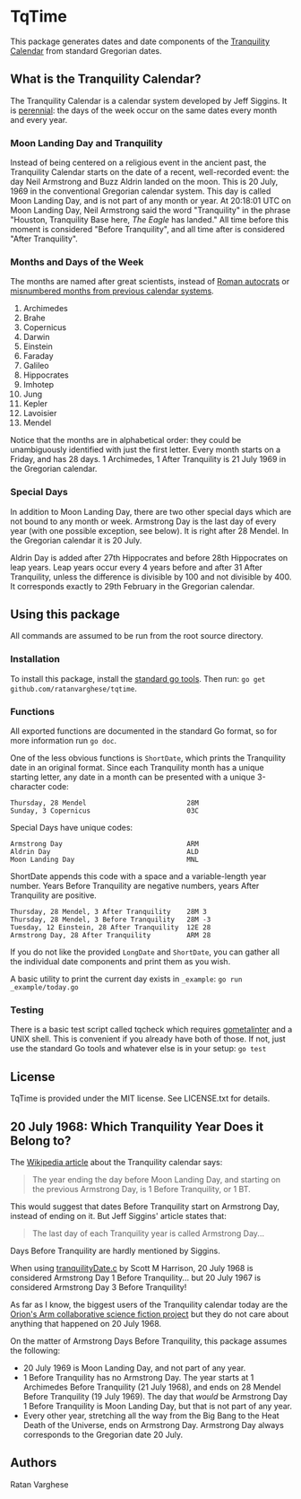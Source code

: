 # TqTime

This package generates dates and date components of the [Tranquility Calendar](http://www.webcitation.org/6WtW38bAU) from standard Gregorian dates.

## What is the Tranquility Calendar?
The Tranquility Calendar is a calendar system developed by Jeff Siggins. It is [perennial](https://en.wikipedia.org/wiki/Perennial_calendar): the days of the week occur on the same dates every month and every year.

### Moon Landing Day and Tranquility
Instead of being centered on a religious event in the ancient
past, the Tranquility Calendar starts on the date of a recent, 
well-recorded event: the day Neil Armstrong and Buzz Aldrin landed
 on the moon. This is 20 July, 1969 in the conventional Gregorian
 calendar system. This day is called Moon Landing Day, and is not 
part of any month or year. At 20:18:01 UTC on Moon Landing Day, 
Neil Armstrong said the word "Tranquility" in the phrase "Houston,
 Tranquility Base here, *The Eagle* has landed." All time before
 this moment is considered "Before Tranquility", and all time
after is considered "After Tranquility". 

### Months and Days of the Week
The months are named after great scientists, instead of [Roman autocrats](https://en.wikipedia.org/wiki/August) or [misnumbered months from previous calendar systems](https://en.wikipedia.org/wiki/September).

1. Archimedes
2. Brahe
3. Copernicus
4. Darwin
5. Einstein
6. Faraday
7. Galileo
8. Hippocrates
9. Imhotep
10. Jung
11. Kepler
12. Lavoisier
13. Mendel

Notice that the months are in alphabetical order: they could be
unambiguously identified with just the first letter. Every month
starts on a Friday, and has 28 days. 1 Archimedes, 1 After
Tranquility is 21 July 1969 in the Gregorian calendar.

### Special Days
In addition to Moon Landing Day, there are two other special days 
which are not bound to any month or week. Armstrong Day is the 
last day of every year (with one possible exception, see below). 
It is right after 28 Mendel. In the Gregorian calendar it is 20 
July.

Aldrin Day is added after 27th Hippocrates and before 28th 
Hippocrates on leap years. Leap years occur every 4 years before 
and after 31 After Tranquility, unless the difference is divisible
 by 100 and not divisible by 400. It corresponds exactly to 29th 
February in the Gregorian calendar.

## Using this package
All commands are assumed to be run from the root source directory.

### Installation
To install this package, install the [standard go tools](https://golang.org/doc/install). Then run: `go get github.com/ratanvarghese/tqtime`.

### Functions
All exported functions are documented in the standard Go format,
so for more information run `go doc`.

One of the less obvious functions is `ShortDate`, which prints the
 Tranquility date in an original format. Since each Tranquility
month has a unique starting letter, any date in a month can be
presented with a unique 3-character code:

    Thursday, 28 Mendel                         28M
    Sunday, 3 Copernicus                        03C

Special Days have unique codes:

    Armstrong Day                               ARM
    Aldrin Day                                  ALD
    Moon Landing Day                            MNL

ShortDate appends this code with a space and a variable-length 
year number. Years Before Tranquility are negative numbers, years 
After Tranquility are positive.

    Thursday, 28 Mendel, 3 After Tranquility    28M 3
    Thursday, 28 Mendel, 3 Before Tranquility   28M -3
    Tuesday, 12 Einstein, 28 After Tranquility  12E 28
    Armstrong Day, 28 After Tranquility         ARM 28

If you do not like the provided `LongDate` and `ShortDate`, you 
can gather all the individual date components and print them as 
you wish.

A basic utility to print the current day exists in `_example`: 
`go run _example/today.go`

### Testing
There is a basic test script called tqcheck which requires [gometalinter](https://github.com/alecthomas/gometalinter) and a UNIX shell. This is convenient if you already have both of those. If not, just use the standard Go tools and whatever else is in your setup:
`go test`

## License
TqTime is provided under the MIT license.
See LICENSE.txt for details.

## 20 July 1968: Which Tranquility Year Does it Belong to?
The [Wikipedia article](https://en.wikipedia.org/wiki/Tranquility_Calendar) about the Tranquility calendar says:
> The year ending the day before Moon Landing Day, and starting on
> the previous Armstrong Day, is 1 Before Tranquility, or 1 BT.

This would suggest that dates Before Tranquility start on
Armstrong Day, instead of ending on it. But Jeff Siggins' article 
states that:
> The last day of each Tranquility year is called Armstrong Day...

Days Before Tranquility are hardly mentioned by Siggins.

When using [tranquilityDate.c](http://www.mithrandir.com/Tranquility/tranquilityDate.c) by Scott M Harrison, 20 July 1968 is considered Armstrong Day 1 Before Tranquility... but 20 July 1967 is considered Armstrong Day 3 Before Tranquility!

As far as I know, the biggest users of the Tranquility calendar today are the [Orion's Arm collaborative science fiction project](http://www.orionsarm.com) but they do not care about anything that happened on 20 July 1968.

On the matter of Armstrong Days Before Tranquility, this package 
assumes the following:
* 20 July 1969 is Moon Landing Day, and not part of any year.
* 1 Before Tranquility has no Armstrong Day. The year starts at 1 
  Archimedes Before Tranquility (21 July 1968), and ends on 28 
  Mendel Before Tranquility (19 July 1969). The day that *would* 
  be Armstrong Day 1 Before Tranquility is Moon Landing Day, but 
  that is not part of any year.
* Every other year, stretching all the way from the Big Bang to 
  the Heat Death of the Universe, ends on Armstrong Day. Armstrong
  Day always corresponds to the Gregorian date 20 July.

## Authors
Ratan Varghese
